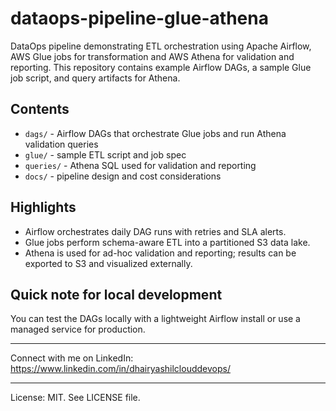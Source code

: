 # dataops-pipeline-glue-athena

DataOps pipeline demonstrating ETL orchestration using Apache Airflow, AWS Glue jobs for transformation and AWS Athena for validation and reporting.
This repository contains example Airflow DAGs, a sample Glue job script, and query artifacts for Athena.

## Contents
- `dags/` - Airflow DAGs that orchestrate Glue jobs and run Athena validation queries
- `glue/` - sample ETL script and job spec
- `queries/` - Athena SQL used for validation and reporting
- `docs/` - pipeline design and cost considerations

## Highlights
- Airflow orchestrates daily DAG runs with retries and SLA alerts.
- Glue jobs perform schema-aware ETL into a partitioned S3 data lake.
- Athena is used for ad-hoc validation and reporting; results can be exported to S3 and visualized externally.

## Quick note for local development
You can test the DAGs locally with a lightweight Airflow install or use a managed service for production.

---

Connect with me on LinkedIn: https://www.linkedin.com/in/dhairyashilclouddevops/


---

License: MIT. See LICENSE file.
